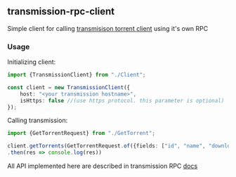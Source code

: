 ## transmission-rpc-client

Simple client for calling [transmisison torrent client](https://transmissionbt.com/) using it's own RPC 

### Usage

Initializing client:
```typescript
import {TransmissionClient} from "./Client";

const client = new TransmissionClient({
    host: "<your transmission hostname>",
    isHttps: false //(use https protocol. this parameter is optional)
});
```
Calling transmission:

```typescript
import {GetTorrentRequest} from "./GetTorrent";

client.getTorrents(GetTorrentRequest.of({fields: ["id", "name", "downloadDir"], ids: [1] || undefined}))
.then(res => console.log(res))
```

All API implemented here are described in transmission RPC [docs](https://github.com/transmission/transmission/blob/master/extras/rpc-spec.txt)